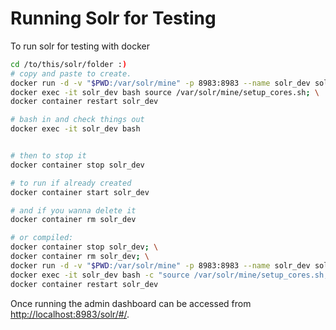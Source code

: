 # Running Solr for Testing


To run solr for testing with docker

```sh
cd /to/this/solr/folder :)
# copy and paste to create.
docker run -d -v "$PWD:/var/solr/mine" -p 8983:8983 --name solr_dev solr:8 bash -c ""\
docker exec -it solr_dev bash source /var/solr/mine/setup_cores.sh; \
docker container restart solr_dev

# bash in and check things out
docker exec -it solr_dev bash  


# then to stop it
docker container stop solr_dev

# to run if already created
docker container start solr_dev

# and if you wanna delete it
docker container rm solr_dev

# or compiled:
docker container stop solr_dev; \
docker container rm solr_dev; \
docker run -d -v "$PWD:/var/solr/mine" -p 8983:8983 --name solr_dev solr:8; \
docker exec -it solr_dev bash -c "source /var/solr/mine/setup_cores.sh;" \
docker container restart solr_dev
```

Once running the admin dashboard can be accessed from [http://localhost:8983/solr/#/](http://localhost:8983/solr/#/).